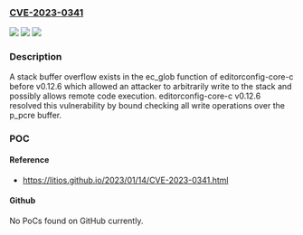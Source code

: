 ### [CVE-2023-0341](https://cve.mitre.org/cgi-bin/cvename.cgi?name=CVE-2023-0341)
![](https://img.shields.io/static/v1?label=Product&message=EditorConfig%20C%20Core&color=blue)
![](https://img.shields.io/static/v1?label=Version&message=%3D%200%20&color=brighgreen)
![](https://img.shields.io/static/v1?label=Vulnerability&message=CWE-121&color=brighgreen)

### Description

A stack buffer overflow exists in the ec_glob function of editorconfig-core-c before v0.12.6 which allowed an attacker to arbitrarily write to the stack and possibly allows remote code execution. editorconfig-core-c v0.12.6 resolved this vulnerability by bound checking all write operations over the p_pcre buffer.

### POC

#### Reference
- https://litios.github.io/2023/01/14/CVE-2023-0341.html

#### Github
No PoCs found on GitHub currently.

